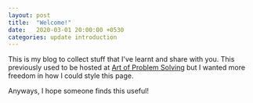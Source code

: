 ```yaml
---
layout: post
title:  "Welcome!"
date:   2020-03-01 20:00:00 +0530
categories: update introduction
---
```

This is my blog to collect stuff that I've learnt and share with you. This previously used to be hosted at [Art of Problem Solving](https://artofproblemsolving.com/community/c1053926) but I wanted more freedom in how I could style this page.

Anyways, I hope someone finds this useful!


